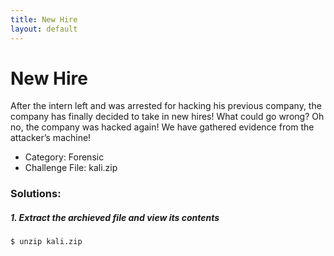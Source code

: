 ```yaml
---
title: New Hire
layout: default
---
```


# New Hire

After the intern left and was arrested for hacking his previous company, the company has finally decided to take in new hires! What could go wrong? Oh no, the company was hacked again! We have gathered evidence from the attacker’s machine!

- Category: Forensic
- Challenge File: kali.zip

### Solutions:

##### 1. Extract the archieved file and view its contents

```bash
$ unzip kali.zip
```


